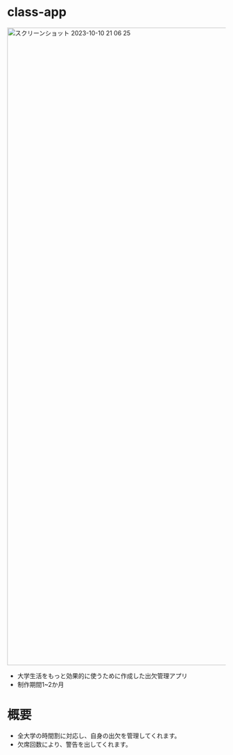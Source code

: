 # class-app
<img width="1470" alt="スクリーンショット 2023-10-10 21 06 25" src="https://github.com/kumaaa1212/class-app/assets/116778080/4bf26c2a-50e4-472e-a268-42c5bbf8f0b4">

+ 大学生活をもっと効果的に使うために作成した出欠管理アプリ
+ 制作期間1~2か月

# 概要
+ 全大学の時間割に対応し、自身の出欠を管理してくれます。
+ 欠席回数により、警告を出してくれます。
